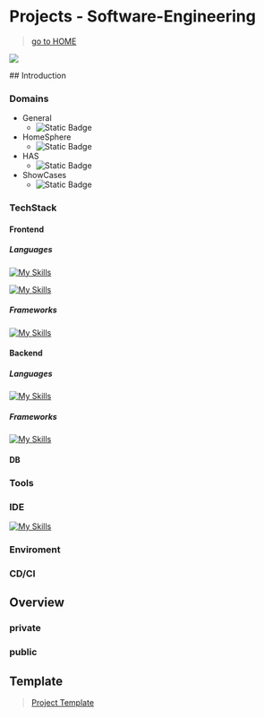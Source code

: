 # Projects - Software-Engineering
> [go to HOME](../README.md)
<p>
  <a href="https://github.com/swyss">
    <img src="https://skillicons.dev/icons?i=github" />
  </a>
</p>
## Introduction

### Domains
- General
    - ![Static Badge](https://img.shields.io/badge/GENERAL%20-%20domain?label=domain&color=red&style=for-the-badge)
- HomeSphere
    - ![Static Badge](https://img.shields.io/badge/HomeSphere%20-%20domain?label=domain&color=darkgreen&style=for-the-badge)
- HAS
    - ![Static Badge](https://img.shields.io/badge/HAS%20-%20domain?label=domain&color=darkblue&style=for-the-badge)
- ShowCases
    - ![Static Badge](https://img.shields.io/badge/SHOW%20-%20domain?label=domain&color=yellow&style=for-the-badge)

### TechStack

#### Frontend

##### Languages

[![My Skills](https://skillicons.dev/icons?i=js,html,css)](https://skillicons.dev)

[![My Skills](https://skillicons.dev/icons?i=nodejs,npm,yarn)](https://skillicons.dev)

##### Frameworks

[![My Skills](https://skillicons.dev/icons?i=vue)](https://skillicons.dev)

#### Backend

##### Languages

[![My Skills](https://skillicons.dev/icons?i=java,cs,python)](https://skillicons.dev)

##### Frameworks

[![My Skills](https://skillicons.dev/icons?i=spring,net,fastapi,django)](https://skillicons.dev)

#### DB

### Tools

### IDE

[![My Skills](https://skillicons.dev/icons?i=idea,phpstorm,pycharm,rider,webstorm,vscode)](https://skillicons.dev)

### Enviroment

### CD/CI

## Overview

### private

### public

## Template

> [Project Template](./_template/README.md)